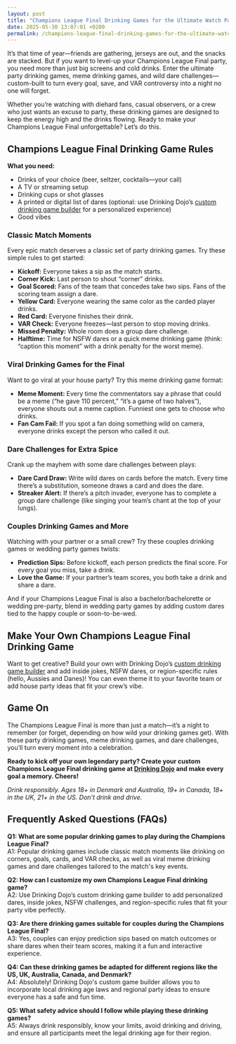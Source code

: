 ```yaml
---
layout: post
title: "Champions League Final Drinking Games for the Ultimate Watch Party"
date: 2025-05-30 13:07:01 +0200
permalink: /champions-league-final-drinking-games-for-the-ultimate-watch-party/
---
```

It’s that time of year—friends are gathering, jerseys are out, and the snacks are stacked. But if you want to level-up your Champions League Final party, you need more than just big screens and cold drinks. Enter the ultimate party drinking games, meme drinking games, and wild dare challenges—custom-built to turn every goal, save, and VAR controversy into a night no one will forget.

Whether you’re watching with diehard fans, casual observers, or a crew who just wants an excuse to party, these drinking games are designed to keep the energy high and the drinks flowing. Ready to make your Champions League Final unforgettable? Let’s do this.

## Champions League Final Drinking Game Rules

**What you need:**
- Drinks of your choice (beer, seltzer, cocktails—your call)
- A TV or streaming setup
- Drinking cups or shot glasses
- A printed or digital list of dares (optional: use Drinking Dojo’s [custom drinking game builder](https://drinkingdojo.com) for a personalized experience)
- Good vibes

### Classic Match Moments

Every epic match deserves a classic set of party drinking games. Try these simple rules to get started:

- **Kickoff:** Everyone takes a sip as the match starts.
- **Corner Kick:** Last person to shout “corner” drinks.
- **Goal Scored:** Fans of the team that concedes take two sips. Fans of the scoring team assign a dare.
- **Yellow Card:** Everyone wearing the same color as the carded player drinks.
- **Red Card:** Everyone finishes their drink.
- **VAR Check:** Everyone freezes—last person to stop moving drinks.
- **Missed Penalty:** Whole room does a group dare challenge.
- **Halftime:** Time for NSFW dares or a quick meme drinking game (think: “caption this moment” with a drink penalty for the worst meme).

### Viral Drinking Games for the Final

Want to go viral at your house party? Try this meme drinking game format:

- **Meme Moment:** Every time the commentators say a phrase that could be a meme (“he gave 110 percent,” “it’s a game of two halves”), everyone shouts out a meme caption. Funniest one gets to choose who drinks.
- **Fan Cam Fail:** If you spot a fan doing something wild on camera, everyone drinks except the person who called it out.

### Dare Challenges for Extra Spice

Crank up the mayhem with some dare challenges between plays:

- **Dare Card Draw:** Write wild dares on cards before the match. Every time there’s a substitution, someone draws a card and does the dare.
- **Streaker Alert:** If there’s a pitch invader, everyone has to complete a group dare challenge (like singing your team’s chant at the top of your lungs).

### Couples Drinking Games and More

Watching with your partner or a small crew? Try these couples drinking games or wedding party games twists:

- **Prediction Sips:** Before kickoff, each person predicts the final score. For every goal you miss, take a drink.
- **Love the Game:** If your partner’s team scores, you both take a drink and share a dare.

And if your Champions League Final is also a bachelor/bachelorette or wedding pre-party, blend in wedding party games by adding custom dares tied to the happy couple or soon-to-be-wed.

## Make Your Own Champions League Final Drinking Game

Want to get creative? Build your own with Drinking Dojo’s [custom drinking game builder](https://drinkingdojo.com) and add inside jokes, NSFW dares, or region-specific rules (hello, Aussies and Danes)! You can even theme it to your favorite team or add house party ideas that fit your crew’s vibe.

## Game On

The Champions League Final is more than just a match—it’s a night to remember (or forget, depending on how wild your drinking games get). With these party drinking games, meme drinking games, and dare challenges, you’ll turn every moment into a celebration.

**Ready to kick off your own legendary party? Create your custom Champions League Final drinking game at [Drinking Dojo](https://drinkingdojo.com) and make every goal a memory. Cheers!**

*Drink responsibly. Ages 18+ in Denmark and Australia, 19+ in Canada, 18+ in the UK, 21+ in the US. Don’t drink and drive.*

## Frequently Asked Questions (FAQs)

**Q1: What are some popular drinking games to play during the Champions League Final?**  
A1: Popular drinking games include classic match moments like drinking on corners, goals, cards, and VAR checks, as well as viral meme drinking games and dare challenges tailored to the match's key events.

**Q2: How can I customize my own Champions League Final drinking game?**  
A2: Use Drinking Dojo’s custom drinking game builder to add personalized dares, inside jokes, NSFW challenges, and region-specific rules that fit your party vibe perfectly.

**Q3: Are there drinking games suitable for couples during the Champions League Final?**  
A3: Yes, couples can enjoy prediction sips based on match outcomes or share dares when their team scores, making it a fun and interactive experience.

**Q4: Can these drinking games be adapted for different regions like the US, UK, Australia, Canada, and Denmark?**  
A4: Absolutely! Drinking Dojo's custom game builder allows you to incorporate local drinking age laws and regional party ideas to ensure everyone has a safe and fun time.

**Q5: What safety advice should I follow while playing these drinking games?**  
A5: Always drink responsibly, know your limits, avoid drinking and driving, and ensure all participants meet the legal drinking age for their region.

<script type="application/ld+json">
{
  "@context": "https://schema.org",
  "@type": "BlogPosting",
  "headline": "Champions League Final Drinking Games for the Ultimate Watch Party",
  "description": "Level up your Champions League Final party with ultimate party drinking games, meme drinking games, and dare challenges designed to keep the energy high and drinks flowing.",
  "author": {
    "@type": "Person",
    "name": "Drinking Dojo"
  },
  "publisher": {
    "@type": "Person",
    "name": "Drinking Dojo"
  },
  "mainEntityOfPage": {
    "@type": "WebPage",
    "@id": "https://drinkingdojo.com/champions-league-final-drinking-games"
  },
  "datePublished": "2024-06-01",
  "dateModified": "2024-06-01",
  "keywords": "drinking games, party drinking games, custom drinking game builder, dare challenges, viral drinking games, meme drinking games, couples drinking games, wedding party games, house party ideas, drinking challenges, fortnite drinking game, inauguration day drinking game, election day drinking game, NSFW dares",
  "inLanguage": "en-US"
}
</script>

<script type="application/ld+json">
{
  "@context": "https://schema.org",
  "@type": "FAQPage",
  "mainEntity": [
    {
      "@type": "Question",
      "name": "What are some popular drinking games to play during the Champions League Final?",
      "acceptedAnswer": {
        "@type": "Answer",
        "text": "Popular drinking games include classic match moments like drinking on corners, goals, cards, and VAR checks, as well as viral meme drinking games and dare challenges tailored to the match's key events."
      }
    },
    {
      "@type": "Question",
      "name": "How can I customize my own Champions League Final drinking game?",
      "acceptedAnswer": {
        "@type": "Answer",
        "text": "Use Drinking Dojo’s custom drinking game builder to add personalized dares, inside jokes, NSFW challenges, and region-specific rules that fit your party vibe perfectly."
      }
    },
    {
      "@type": "Question",
      "name": "Are there drinking games suitable for couples during the Champions League Final?",
      "acceptedAnswer": {
        "@type": "Answer",
        "text": "Yes, couples can enjoy prediction sips based on match outcomes or share dares when their team scores, making it a fun and interactive experience."
      }
    },
    {
      "@type": "Question",
      "name": "Can these drinking games be adapted for different regions like the US, UK, Australia, Canada, and Denmark?",
      "acceptedAnswer": {
        "@type": "Answer",
        "text": "Absolutely! Drinking Dojo's custom game builder allows you to incorporate local drinking age laws and regional party ideas to ensure everyone has a safe and fun time."
      }
    },
    {
      "@type": "Question",
      "name": "What safety advice should I follow while playing these drinking games?",
      "acceptedAnswer": {
        "@type": "Answer",
        "text": "Always drink responsibly, know your limits, avoid drinking and driving, and ensure all participants meet the legal drinking age for their region."
      }
    }
  ]
}
</script>
